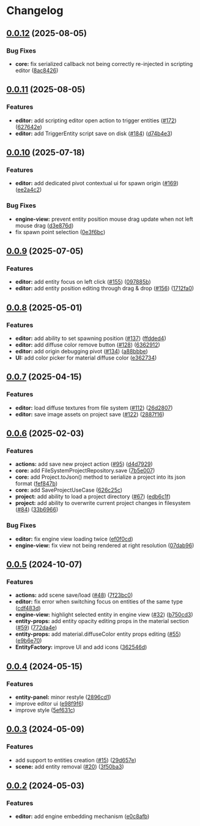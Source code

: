 # Changelog

## [0.0.12](https://github.com/RuggeroVisintin/spark-engine-web-editor/compare/sparkenginewebeditor-v0.0.11...sparkenginewebeditor-v0.0.12) (2025-08-05)


### Bug Fixes

* **core:** fix serialized callback not being correctly re-injected in scripting editor ([8ac8426](https://github.com/RuggeroVisintin/spark-engine-web-editor/commit/8ac8426062be1d94b835f55548af35d5ef2de6ca))

## [0.0.11](https://github.com/RuggeroVisintin/spark-engine-web-editor/compare/sparkenginewebeditor-v0.0.10...sparkenginewebeditor-v0.0.11) (2025-08-05)


### Features

* **editor:** add scripting editor open action to trigger entities ([#172](https://github.com/RuggeroVisintin/spark-engine-web-editor/issues/172)) ([627642e](https://github.com/RuggeroVisintin/spark-engine-web-editor/commit/627642efd53a19e1fd5ff6f79824e5ffebb19428))
* **editor:** add TriggerEntity script save on disk ([#184](https://github.com/RuggeroVisintin/spark-engine-web-editor/issues/184)) ([d74b4e3](https://github.com/RuggeroVisintin/spark-engine-web-editor/commit/d74b4e335745c9fa2601adec2244a8ea2f1d66e8))

## [0.0.10](https://github.com/RuggeroVisintin/spark-engine-web-editor/compare/sparkenginewebeditor-v0.0.9...sparkenginewebeditor-v0.0.10) (2025-07-18)


### Features

* **editor:** add dedicated pivot contextual ui for spawn origin ([#169](https://github.com/RuggeroVisintin/spark-engine-web-editor/issues/169)) ([ee2a4c2](https://github.com/RuggeroVisintin/spark-engine-web-editor/commit/ee2a4c20e1d232ba206f6e8e320f452389b1ab32))


### Bug Fixes

* **engine-view:** prevent entity position mouse drag update when not left mouse drag ([d3e876d](https://github.com/RuggeroVisintin/spark-engine-web-editor/commit/d3e876dff0f32c726fe99a4a099cb5277ed89023))
* fix spawn point selection ([0e3f6bc](https://github.com/RuggeroVisintin/spark-engine-web-editor/commit/0e3f6bc6bda943bad30315c8f9419b654e3150d9))

## [0.0.9](https://github.com/RuggeroVisintin/spark-engine-web-editor/compare/sparkenginewebeditor-v0.0.8...sparkenginewebeditor-v0.0.9) (2025-07-05)


### Features

* **editor:** add entity focus on left click ([#155](https://github.com/RuggeroVisintin/spark-engine-web-editor/issues/155)) ([097885b](https://github.com/RuggeroVisintin/spark-engine-web-editor/commit/097885b8fbeb0e37da57793625009e78c4ea999a))
* **editor:** add entity position editing through drag & drop ([#156](https://github.com/RuggeroVisintin/spark-engine-web-editor/issues/156)) ([1712fa0](https://github.com/RuggeroVisintin/spark-engine-web-editor/commit/1712fa0155b89861c16f00061390502ae7e8edc6))

## [0.0.8](https://github.com/RuggeroVisintin/spark-engine-web-editor/compare/sparkenginewebeditor-v0.0.7...sparkenginewebeditor-v0.0.8) (2025-05-01)


### Features

* **editor:** add ability to set spawning position ([#137](https://github.com/RuggeroVisintin/spark-engine-web-editor/issues/137)) ([ffdded4](https://github.com/RuggeroVisintin/spark-engine-web-editor/commit/ffdded45096003a938ed0757270231580f1bafa8))
* **editor:** add diffuse color remove button ([#128](https://github.com/RuggeroVisintin/spark-engine-web-editor/issues/128)) ([6362912](https://github.com/RuggeroVisintin/spark-engine-web-editor/commit/63629120598cab57bc55462719e982386b6935f6))
* **editor:** add origin debugging pivot ([#134](https://github.com/RuggeroVisintin/spark-engine-web-editor/issues/134)) ([a88bbbe](https://github.com/RuggeroVisintin/spark-engine-web-editor/commit/a88bbbe55a0298fec3693537f61897ea9b2e5671))
* **UI:** add color picker for material diffuse color ([e362734](https://github.com/RuggeroVisintin/spark-engine-web-editor/commit/e362734c22820b61ad082ebf2f07408d747eee1d))

## [0.0.7](https://github.com/RuggeroVisintin/spark-engine-web-editor/compare/sparkenginewebeditor-v0.0.6...sparkenginewebeditor-v0.0.7) (2025-04-15)


### Features

* **editor:** load diffuse textures from file system ([#112](https://github.com/RuggeroVisintin/spark-engine-web-editor/issues/112)) ([26d2807](https://github.com/RuggeroVisintin/spark-engine-web-editor/commit/26d2807e180dc3072eadc8a50c69df4b1ae00ac5))
* **editor:** save image assets on project save ([#122](https://github.com/RuggeroVisintin/spark-engine-web-editor/issues/122)) ([2887f16](https://github.com/RuggeroVisintin/spark-engine-web-editor/commit/2887f16a5a2198cf402b14929e29a803f2531b4b))

## [0.0.6](https://github.com/RuggeroVisintin/spark-engine-web-editor/compare/sparkenginewebeditor-v0.0.5...sparkenginewebeditor-v0.0.6) (2025-02-03)


### Features

* **actions:** add save new project action ([#95](https://github.com/RuggeroVisintin/spark-engine-web-editor/issues/95)) ([d4d7929](https://github.com/RuggeroVisintin/spark-engine-web-editor/commit/d4d7929c69d24b79d49f95952f063008f7f853ee))
* **core:** add FileSystemProjectRepository.save ([7b5e007](https://github.com/RuggeroVisintin/spark-engine-web-editor/commit/7b5e00791435944c5c127dd52b23139231228db3))
* **core:** add Project.toJson() method to serialize a project into its json format ([fef847b](https://github.com/RuggeroVisintin/spark-engine-web-editor/commit/fef847b086654fd48b84ff254e7220d359ff34e2))
* **core:** add SaveProjectUseCase ([626c25c](https://github.com/RuggeroVisintin/spark-engine-web-editor/commit/626c25c374b92cb81f525d9c2663decce72a9c4e))
* **project:** add ability to load a project directory ([#67](https://github.com/RuggeroVisintin/spark-engine-web-editor/issues/67)) ([edb6c1f](https://github.com/RuggeroVisintin/spark-engine-web-editor/commit/edb6c1fe21eee10ff33d3fd88bd14cfbc4543e2e))
* **project:** add ability to overwrite current project changes in filesystem ([#84](https://github.com/RuggeroVisintin/spark-engine-web-editor/issues/84)) ([33b6966](https://github.com/RuggeroVisintin/spark-engine-web-editor/commit/33b6966c41e778e660253545414a8fa69908e044))


### Bug Fixes

* **editor:** fix engine view loading twice ([ef0f0cd](https://github.com/RuggeroVisintin/spark-engine-web-editor/commit/ef0f0cd27b4ca801265adafe5cb7c7d39600504d))
* **engine-view:** fix view not being rendered at right resolution ([07dab96](https://github.com/RuggeroVisintin/spark-engine-web-editor/commit/07dab9661ee7f4e42b28e2fc7e531bfe8338fc2e))

## [0.0.5](https://github.com/RuggeroVisintin/spark-engine-web-editor/compare/sparkenginewebeditor-v0.0.4...sparkenginewebeditor-v0.0.5) (2024-10-07)


### Features

* **actions:** add scene save/load ([#48](https://github.com/RuggeroVisintin/spark-engine-web-editor/issues/48)) ([7f23bc0](https://github.com/RuggeroVisintin/spark-engine-web-editor/commit/7f23bc0e7313aaec05969431f319104b3ceef2a2))
* **editor:** fix error when switching focus on entities of the same type ([cdf483d](https://github.com/RuggeroVisintin/spark-engine-web-editor/commit/cdf483d52718e5c5cbb48ba443d4ff2eb20c3f8b))
* **engine-view:** highlight selected entity in engine view ([#32](https://github.com/RuggeroVisintin/spark-engine-web-editor/issues/32)) ([b750cd3](https://github.com/RuggeroVisintin/spark-engine-web-editor/commit/b750cd3e0c13efadf9265246ba1a497761dbbc4f))
* **entity-props:** add entity opacity editing props in the material section ([#59](https://github.com/RuggeroVisintin/spark-engine-web-editor/issues/59)) ([772da4e](https://github.com/RuggeroVisintin/spark-engine-web-editor/commit/772da4e3d1dfdc498f31ce6759f5efb51a15e133))
* **entity-props:** add material.diffuseColor entity props editing ([#55](https://github.com/RuggeroVisintin/spark-engine-web-editor/issues/55)) ([e9b6e70](https://github.com/RuggeroVisintin/spark-engine-web-editor/commit/e9b6e7090cc517e1c8a14c90f6e6ab5951716278))
* **EntityFactory:** improve UI and add icons ([362546d](https://github.com/RuggeroVisintin/spark-engine-web-editor/commit/362546dc88cff7e68cbcdf61ef1268d4e5196c4d))

## [0.0.4](https://github.com/RuggeroVisintin/spark-engine-web-editor/compare/sparkenginewebeditor-v0.0.3...sparkenginewebeditor-v0.0.4) (2024-05-15)


### Features

* **entity-panel:** minor restyle ([2896cd1](https://github.com/RuggeroVisintin/spark-engine-web-editor/commit/2896cd1d0edc02e48504867cbe389cde3264d721))
* improve editor ui ([e98f9f6](https://github.com/RuggeroVisintin/spark-engine-web-editor/commit/e98f9f6d8b44aa8a6ef9b0e829d161f5631a8255))
* improve style ([5ef631c](https://github.com/RuggeroVisintin/spark-engine-web-editor/commit/5ef631cb7c2aaab7686209b81326c3f5185f2f2b))

## [0.0.3](https://github.com/RuggeroVisintin/spark-engine-web-editor/compare/sparkenginewebeditor-v0.0.2...sparkenginewebeditor-v0.0.3) (2024-05-09)


### Features

* add support to entities creation ([#15](https://github.com/RuggeroVisintin/spark-engine-web-editor/issues/15)) ([29d657e](https://github.com/RuggeroVisintin/spark-engine-web-editor/commit/29d657e444a9b5b14e6f6cce2f7643f013223f63))
* **scene:** add entity removal ([#20](https://github.com/RuggeroVisintin/spark-engine-web-editor/issues/20)) ([3f50ba3](https://github.com/RuggeroVisintin/spark-engine-web-editor/commit/3f50ba399b6622d5dcbd83accee311d443892998))

## [0.0.2](https://github.com/RuggeroVisintin/spark-engine-web-editor/compare/sparkenginewebeditor-v0.0.1...sparkenginewebeditor-v0.0.2) (2024-05-03)


### Features

* **editor:** add engine embedding mechanism ([e0c8afb](https://github.com/RuggeroVisintin/spark-engine-web-editor/commit/e0c8afb8ced578d49b6a459150eb7c8f51694f01))
